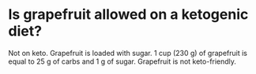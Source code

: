 # Is grapefruit allowed on a ketogenic diet?

Not on keto. Grapefruit is loaded with sugar. 1 cup (230 g) of grapefruit is equal to 25 g of carbs and 1 g of sugar. Grapefruit is not keto-friendly.